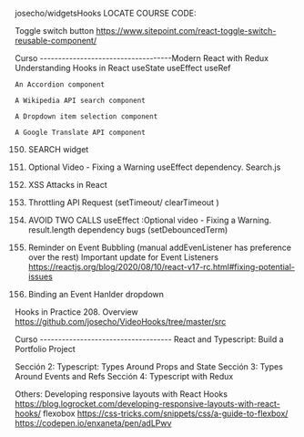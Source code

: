josecho/widgetsHooks
LOCATE COURSE CODE:

Toggle switch button
https://www.sitepoint.com/react-toggle-switch-reusable-component/

Curso ------------------------------------Modern React with Redux
Understanding Hooks in React
useState
useEffect
useRef

    An Accordion component

    A Wikipedia API search component

    A Dropdown item selection component

    A Google Translate API component

150. SEARCH widget
151. Optional Video - Fixing a Warning useEffect dependency. Search.js
152. XSS Attacks in React
153. Throttling API Request (setTimeout/ clearTimeout )
154. AVOID TWO CALLS useEffect :Optional video - Fixing a Warning. result.length dependency bugs (setDebouncedTerm)

155. Reminder on Event Bubbling (manual addEvenListener has preference over the rest)
     Important update for Event Listeners
     https://reactjs.org/blog/2020/08/10/react-v17-rc.html#fixing-potential-issues
156. Binding an Event Hanlder dropdown

Hooks in Practice 208. Overview
https://github.com/josecho/VideoHooks/tree/master/src

Curso ------------------------------------ React and Typescript: Build a Portfolio Project

Sección 2: Typescript: Types Around Props and State
Sección 3: Types Around Events and Refs
Sección 4: Typescript with Redux

Others:
Developing responsive layouts with React Hooks
https://blog.logrocket.com/developing-responsive-layouts-with-react-hooks/
flexobox
https://css-tricks.com/snippets/css/a-guide-to-flexbox/
https://codepen.io/enxaneta/pen/adLPwv
